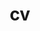---
layout: cv
permalink: /cv/
title: cv
nav: true
nav_order: 4
cv_pdf: CV-EN.pdf
cv_fr_pdf: CV-FR.pdf
description: You can find my CV and some information about me here!
---